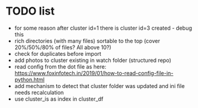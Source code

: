 TODO list
==========

- for some reason after cluster id=1 there is cluster id=3 created - debug this
- rich directories (with many files) sortable to the top (cover 20%/50%/80% of files? All above 10?)
- check for duplicates before import
- add photos to cluster existing in watch folder (structured repo)
- read config from the dot file as here: https://www.foxinfotech.in/2019/01/how-to-read-config-file-in-python.html
- add mechanism to detect that cluster folder was updated and ini file needs recalculation
- use cluster_is as index in cluster_df
